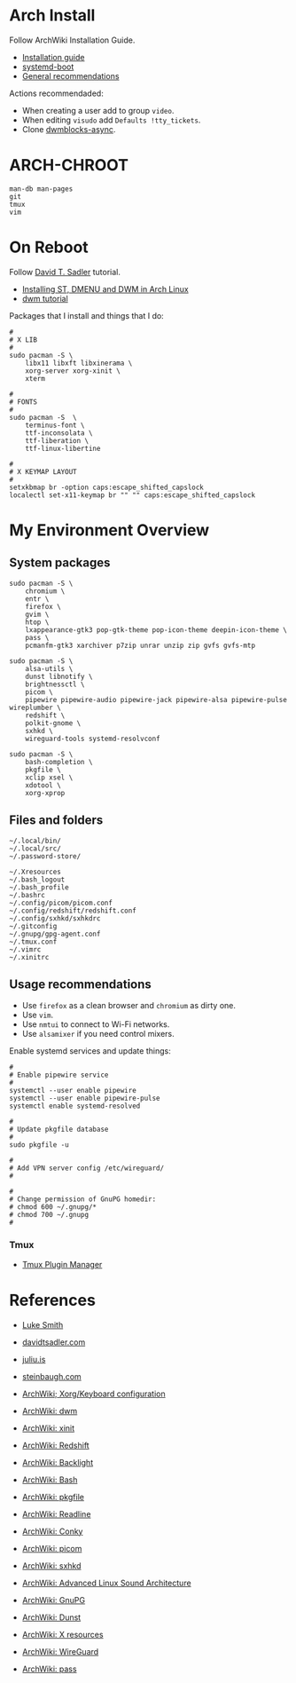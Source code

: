 # Arch Install

Follow ArchWiki Installation Guide.

- [Installation guide](https://wiki.archlinux.org/title/Installation_guide)
- [systemd-boot](https://wiki.archlinux.org/title/Systemd-boot)
- [General recommendations](https://wiki.archlinux.org/title/General_recommendations)

Actions recommendaded:

- When creating a user add to group `video`.
- When editing `visudo` add `Defaults !tty_tickets`.
- Clone [dwmblocks-async](https://github.com/UtkarshVerma/dwmblocks-async).

# ARCH-CHROOT

```
man-db man-pages
git
tmux
vim
```

# On Reboot

Follow [David T. Sadler](https://davidtsadler.com/) tutorial.

- [Installing ST, DMENU and DWM in Arch Linux](https://davidtsadler.com/posts/arch/2020-08-17/installing-st-dmenu-dwm-in-arch-linux/)
- [dwm tutorial](https://dwm.suckless.org/tutorial/)

Packages that I install and things that I do:

```
#
# X LIB
#
sudo pacman -S \
	libx11 libxft libxinerama \
	xorg-server xorg-xinit \
	xterm

#
# FONTS
#
sudo pacman -S  \
	terminus-font \
	ttf-inconsolata \
	ttf-liberation \
	ttf-linux-libertine

#
# X KEYMAP LAYOUT
#
setxkbmap br -option caps:escape_shifted_capslock
localectl set-x11-keymap br "" "" caps:escape_shifted_capslock
```

# My Environment Overview

## System packages

```
sudo pacman -S \
	chromium \
	entr \
	firefox \
	gvim \
	htop \
	lxappearance-gtk3 pop-gtk-theme pop-icon-theme deepin-icon-theme \
	pass \
	pcmanfm-gtk3 xarchiver p7zip unrar unzip zip gvfs gvfs-mtp

sudo pacman -S \
	alsa-utils \
	dunst libnotify \
	brightnessctl \
	picom \
	pipewire pipewire-audio pipewire-jack pipewire-alsa pipewire-pulse wireplumber \
	redshift \
	polkit-gnome \
	sxhkd \
	wireguard-tools systemd-resolvconf

sudo pacman -S \
	bash-completion \
	pkgfile \
	xclip xsel \
	xdotool \
	xorg-xprop
```

## Files and folders

```
~/.local/bin/
~/.local/src/
~/.password-store/

~/.Xresources
~/.bash_logout
~/.bash_profile
~/.bashrc
~/.config/picom/picom.conf
~/.config/redshift/redshift.conf
~/.config/sxhkd/sxhkdrc
~/.gitconfig
~/.gnupg/gpg-agent.conf
~/.tmux.conf
~/.vimrc
~/.xinitrc
```

## Usage recommendations

- Use `firefox` as a clean browser and `chromium` as dirty one.
- Use `vim`.
- Use `nmtui` to connect to Wi-Fi networks.
- Use `alsamixer` if you need control mixers.

Enable systemd services and update things:

```
#
# Enable pipewire service
#
systemctl --user enable pipewire
systemctl --user enable pipewire-pulse
systemctl enable systemd-resolved

#
# Update pkgfile database
#
sudo pkgfile -u

#
# Add VPN server config /etc/wireguard/
#

#
# Change permission of GnuPG homedir:
# chmod 600 ~/.gnupg/*
# chmod 700 ~/.gnupg
#
```

### Tmux

- [Tmux Plugin Manager](https://github.com/tmux-plugins/tpm)

# References

- [Luke Smith](https://lukesmith.xyz/)
- [davidtsadler.com](https://davidtsadler.com/)
- [juliu.is](https://juliu.is/)
- [steinbaugh.com](https://steinbaugh.com/)


- [ArchWiki; Xorg/Keyboard configuration](https://wiki.archlinux.org/title/Xorg/Keyboard_configuration)
- [ArchWiki: dwm](https://wiki.archlinux.org/title/Dwm)
- [ArchWiki: xinit](https://wiki.archlinux.org/title/Xinit)
- [ArchWiki: Redshift](https://wiki.archlinux.org/title/Redshift)
- [ArchWiki: Backlight](https://wiki.archlinux.org/title/Backlight)
- [ArchWiki: Bash](https://wiki.archlinux.org/title/Bash)
- [ArchWiki: pkgfile](https://wiki.archlinux.org/title/Pkgfile)
- [ArchWiki: Readline](https://wiki.archlinux.org/title/Readline)
- [ArchWiki: Conky](https://wiki.archlinux.org/title/Conky)
- [ArchWiki: picom](https://wiki.archlinux.org/title/Picom)
- [ArchWiki: sxhkd](https://wiki.archlinux.org/title/Sxhkd)
- [ArchWiki: Advanced Linux Sound Architecture](https://wiki.archlinux.org/title/Advanced_Linux_Sound_Architecture)
- [ArchWiki: GnuPG](https://wiki.archlinux.org/title/GnuPG)
- [ArchWiki: Dunst](https://wiki.archlinux.org/title/Dunst)
- [ArchWiki: X resources](https://wiki.archlinux.org/title/X_resources)
- [ArchWiki: WireGuard](https://wiki.archlinux.org/title/WireGuard)
- [ArchWiki: pass](https://wiki.archlinux.org/title/Pass)

